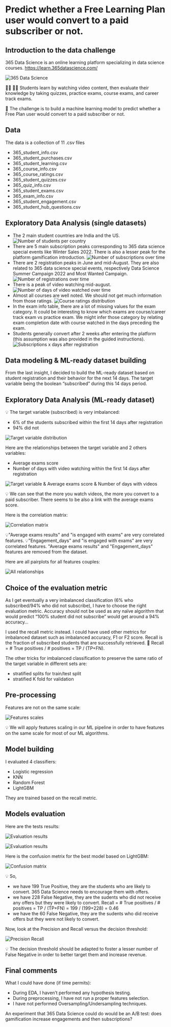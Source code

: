 # Predict whether a Free Learning Plan user would convert to a paid subscriber or not.

## Introduction to the data challenge

365 Data Science is an online learning platform specializing in data science courses.
https://learn.365datascience.com/

![365 Data Science](images/365_data_science.jpg?raw=true "365 Data Science learning platform")

👨‍🎓 👩‍🎓 Students learn by watching video content, then evaluate their knowledge by taking quizzes, practice exams, course exams, and career track exams.

🎯 The challenge is to build a machine learning model to predict whether a Free Plan user would convert to a paid subscriber or not.

## Data

The data is a collection of 11 .csv files
- 365_student_info.csv
- 365_student_purchases.csv
- 365_student_learning.csv
- 365_course_info.csv
- 365_course_ratings.csv
- 365_student_quizzes.csv
- 365_quiz_info.csv
- 365_student_exams.csv
- 365_exam_info.csv
- 365_student_engagement.csv
- 365_student_hub_questions.csv

## Exploratory Data Analysis (single datasets)

-	The 2 main student countries are India and the US.
![Number of students per country](images/Nb_students_per_country.png?raw=true "Nb students per country")
-	There are 5 main subscription peaks corresponding to 365 data science special events like Winter Sales 2022. There is also a lesser peak for the platform gamification introduction.
![Number of subscriptions over time](images/Nb_subscriptions_over_time.png?raw=true "Nb subscriptions over time")
-	There are 2 registration peaks in June and mid-August. They are also related to 365 data science special events, respectively Data Science Summer Campaign 2022 and Most Wanted Campaign.
![Number of registrations over time](images/Nb_registrations_over_time.png?raw=true "Nb registrations over time")
-	There is a peak of video watching mid-august.
![Number of days of video watched over time](images/Nb_video_watched_days_over_time.png?raw=true "Number of days of video watched over time")
-	Almost all courses are well noted. We should not get much information from those ratings.
![Course ratings distribution](images/Course_ratings_distribution.png?raw=true "Course ratings distribution")
-	In the exam info table, there are a lot of missing values for the exam category. It could be interesting to know which exams are course/career track exam vs practice exam. We might infer those category by relating exam completion date with course watched in the days preceding the exam.
-	Students generally convert after 2 weeks after entering the platform (this assumption was also provided in the guided instructions).
![Subscriptions x days after registration](images/Subscriptions_after_number_of_days_after_registration.png?raw=true "Subscriptions x days after registration")

## Data modeling & ML-ready dataset building

From the last insight, I decided to build the ML-ready dataset based on student registration and their behavior for the next 14 days. The target variable being the boolean “subscribed” during this 14 days period.

## Exploratory Data Analysis (ML-ready dataset)

💡 The target variable (subscribed) is very imbalanced:
- 6% of the students subscribed within the first 14 days after registration
- 94% did not

![Target variable distribution](images/Subscribed_distribution.png?raw=true "Target variable distribution")

Here are the relationships between the target variable and 2 others variables:
- Average exams score
- Number of days with video watching within the first 14 days after registration

![Target variable & Average exams score & Number of days with videos](images/Corr_target_var_and_avg_exam_res_and_watch_days.png?raw=true "Target variable & Average exams score & Number of days with videos")

💡 We can see that the more you watch videos, the more you convert to a paid subscriber. 
There seems to be also a link with the average exams score.

Here is the correlation matrix:

![Correlation matrix](images/Corr_analysis.png?raw=true "Correlation matrix")

💡"Average exams results" and "is engaged with exams" are very correlated features.
💡"Engagement_days" and "is engaged with exams" are very correlated features.
"Average exams results" and "Engagement_days" features are removed from the dataset.

Here are all pairplots for all features couples:

![All relationships](images/Relationships_between_variables.png?raw=true "All relationships")


## Choice of the evaluation metric

As I get eventually a very imbalanced classification (6% who subscribed/94% who did not subscribe), I have to choose the right evaluation metric. Accuracy should not be used as any naïve algorithm that would predict “100% student did not subscribe” would get around a 94% accuracy… 

I used the recall metric instead. I could have used other metrics for imbalanced dataset such as imbalanced accuracy, F1 or F2 score. Recall is the fraction of subscribed students that are successfully retrieved.
📝 Recall = # True positives / # positives = TP / (TP+FN).

The other tricks for imbalanced classification to preserve the same ratio of the target variable in different sets are:
-	stratified splits for train/test split
-	stratified K fold for validation

## Pre-processing

Features are not on the same scale:

![Features scales](images/Features_scale.jpg?raw=true "Features scales")

💡 We will apply features scaling in our ML pipeline in order to have features on the same scale for most of our ML algorithms. 

## Model building

I evaluated 4 classifiers: 
-	Logistic regression
-	KNN
-	Random Forest
-	LightGBM

They are trained based on the recall metric.

## Models evaluation

Here are the tests results:

![Evaluation results](images/Evaluation_results.jpg?raw=true "Evaluation results")

![Evaluation results](images/Evaluation_results-Recall.jpg?raw=true "Evaluation results")

Here is the confusion metrix for the best model based on LightGBM:

![Confusion matrix](images/Confusion_matrix.jpg?raw=true "Confusion matrix")

💡 So, 
- we have 199 True Positive, they are the students who are likely to convert. 365 Data Science needs to encourage them with offers.
- we have 228 False Negative, they are the sudents who did not receive any offers but they were likely to convert.
  Recall = # True positives / # positives = TP / (TP+FN) = 199 / (199+228) = 0.46
- we have the 60 False Negative, they are the sudents who did receive offers but they were not likely to convert.

Now, look at the Precision and Recall versus the decision threshold:

![Precision Recall](images/Precision_Recall.jpg?raw=true "Precision Recall")

💡 The decision threshold should be adapted to foster a lesser number of False Negative in order to better target them and increase revenue.

## Final comments

What I could have done (if time permits):
-	During EDA, I haven’t performed any hypothesis testing.
-	During preprocessing, I have not run a proper features selection. 
-	I have not performed Oversampling/Undersampling techniques.

An experiment that 365 Data Science could do would be an A/B test: does gamification increase engagements and then subscriptions?
